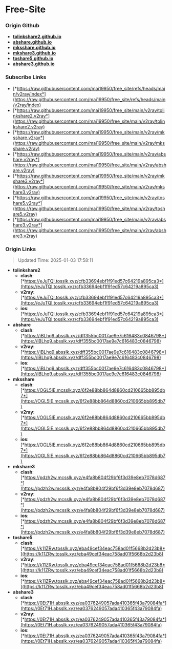 # Free-Site

### Origin Github

- [**tolinkshare2.github.io**](https://github.com/tolinkshare2/tolinkshare2.github.io)
- [**abshare.github.io**](https://github.com/abshare/abshare.github.io)
- [**mksshare.github.io**](https://github.com/mksshare/mksshare.github.io)
- [**mkshare3.github.io**](https://github.com/mkshare3/mkshare3.github.io)
- [**toshare5.github.io**](https://github.com/toshare5/toshare5.github.io)
- [**abshare3.github.io**](https://github.com/abshare3/abshare3.github.io)

### Subscribe Links

- [*https://raw.githubusercontent.com/mai19950/free_site/refs/heads/main/v2ray/index*](https://raw.githubusercontent.com/mai19950/free_site/refs/heads/main/v2ray/index)
- [*https://raw.githubusercontent.com/mai19950/free_site/main/v2ray/tolinkshare2.v2ray*](https://raw.githubusercontent.com/mai19950/free_site/main/v2ray/tolinkshare2.v2ray)
- [*https://raw.githubusercontent.com/mai19950/free_site/main/v2ray/mksshare.v2ray*](https://raw.githubusercontent.com/mai19950/free_site/main/v2ray/mksshare.v2ray)
- [*https://raw.githubusercontent.com/mai19950/free_site/main/v2ray/abshare.v2ray*](https://raw.githubusercontent.com/mai19950/free_site/main/v2ray/abshare.v2ray)
- [*https://raw.githubusercontent.com/mai19950/free_site/main/v2ray/mkshare3.v2ray*](https://raw.githubusercontent.com/mai19950/free_site/main/v2ray/mkshare3.v2ray)
- [*https://raw.githubusercontent.com/mai19950/free_site/main/v2ray/toshare5.v2ray*](https://raw.githubusercontent.com/mai19950/free_site/main/v2ray/toshare5.v2ray)
- [*https://raw.githubusercontent.com/mai19950/free_site/main/v2ray/abshare3.v2ray*](https://raw.githubusercontent.com/mai19950/free_site/main/v2ray/abshare3.v2ray)

### Origin Links

> Updated Time: 2025-01-03 17:58:11

- **tolinkshare2**
  - **clash**: [*https://eJuTQl.tosslk.xyz/cfb33694ebf1f91ed57c64219a895ca3*](https://eJuTQl.tosslk.xyz/cfb33694ebf1f91ed57c64219a895ca3)
  - **v2ray**: [*https://eJuTQl.tosslk.xyz/cfb33694ebf1f91ed57c64219a895ca3*](https://eJuTQl.tosslk.xyz/cfb33694ebf1f91ed57c64219a895ca3)
  - **ios**: [*https://eJuTQl.tosslk.xyz/cfb33694ebf1f91ed57c64219a895ca3*](https://eJuTQl.tosslk.xyz/cfb33694ebf1f91ed57c64219a895ca3)
- **abshare**
  - **clash**: [*https://iBLhq9.absslk.xyz/dff355bc0017ae9e7c616483c0846798*](https://iBLhq9.absslk.xyz/dff355bc0017ae9e7c616483c0846798)
  - **v2ray**: [*https://iBLhq9.absslk.xyz/dff355bc0017ae9e7c616483c0846798*](https://iBLhq9.absslk.xyz/dff355bc0017ae9e7c616483c0846798)
  - **ios**: [*https://iBLhq9.absslk.xyz/dff355bc0017ae9e7c616483c0846798*](https://iBLhq9.absslk.xyz/dff355bc0017ae9e7c616483c0846798)
- **mksshare**
  - **clash**: [*https://OGL5IE.mcsslk.xyz/6f2e88bb864d8860cd210665bb895db7*](https://OGL5IE.mcsslk.xyz/6f2e88bb864d8860cd210665bb895db7)
  - **v2ray**: [*https://OGL5IE.mcsslk.xyz/6f2e88bb864d8860cd210665bb895db7*](https://OGL5IE.mcsslk.xyz/6f2e88bb864d8860cd210665bb895db7)
  - **ios**: [*https://OGL5IE.mcsslk.xyz/6f2e88bb864d8860cd210665bb895db7*](https://OGL5IE.mcsslk.xyz/6f2e88bb864d8860cd210665bb895db7)
- **mkshare3**
  - **clash**: [*https://pdzh2w.mcsslk.xyz/e4fa8b804f29bf6f3d39e8eb7078d687*](https://pdzh2w.mcsslk.xyz/e4fa8b804f29bf6f3d39e8eb7078d687)
  - **v2ray**: [*https://pdzh2w.mcsslk.xyz/e4fa8b804f29bf6f3d39e8eb7078d687*](https://pdzh2w.mcsslk.xyz/e4fa8b804f29bf6f3d39e8eb7078d687)
  - **ios**: [*https://pdzh2w.mcsslk.xyz/e4fa8b804f29bf6f3d39e8eb7078d687*](https://pdzh2w.mcsslk.xyz/e4fa8b804f29bf6f3d39e8eb7078d687)
- **toshare5**
  - **clash**: [*https://k11ZRw.tosslk.xyz/eba49cef34eac758ad01f5668b2d23b8*](https://k11ZRw.tosslk.xyz/eba49cef34eac758ad01f5668b2d23b8)
  - **v2ray**: [*https://k11ZRw.tosslk.xyz/eba49cef34eac758ad01f5668b2d23b8*](https://k11ZRw.tosslk.xyz/eba49cef34eac758ad01f5668b2d23b8)
  - **ios**: [*https://k11ZRw.tosslk.xyz/eba49cef34eac758ad01f5668b2d23b8*](https://k11ZRw.tosslk.xyz/eba49cef34eac758ad01f5668b2d23b8)
- **abshare3**
  - **clash**: [*https://0Et71H.absslk.xyz/ea0376249057ada410365f43a79084fa*](https://0Et71H.absslk.xyz/ea0376249057ada410365f43a79084fa)
  - **v2ray**: [*https://0Et71H.absslk.xyz/ea0376249057ada410365f43a79084fa*](https://0Et71H.absslk.xyz/ea0376249057ada410365f43a79084fa)
  - **ios**: [*https://0Et71H.absslk.xyz/ea0376249057ada410365f43a79084fa*](https://0Et71H.absslk.xyz/ea0376249057ada410365f43a79084fa)
